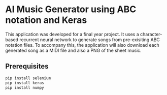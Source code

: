 # AI Music Generator using ABC notation and Keras

This application was developed for a final year project. It uses a character-based recurrent neural network to generate songs from pre-exisiting ABC notation files. To accompany this, the application will also download each generated song as a MIDI file and also a PNG of the sheet music.

## Prerequisites

```bash
pip install selenium
pip install keras
pip install numpy
```
